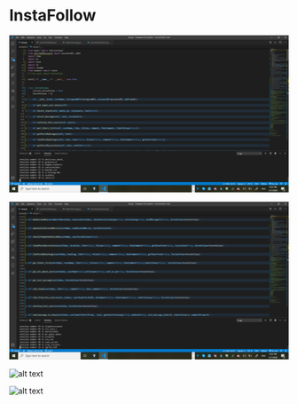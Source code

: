 # InstaFollow

![alt text](https://raw.githubusercontent.com/morbargig/InstaFollow/master/photos/Screenshot%20(68).png)

![alt text](https://raw.githubusercontent.com/morbargig/InstaFollow/master/photos/Screenshot%20(70).png)

![alt text](https://raw.githubusercontent.com/morbargig/InstaFollow/master/photos/Screenshot(71).png)

![alt text](https://raw.githubusercontent.com/morbargig/InstaFollow/master/photos/Screenshot(73).png)

